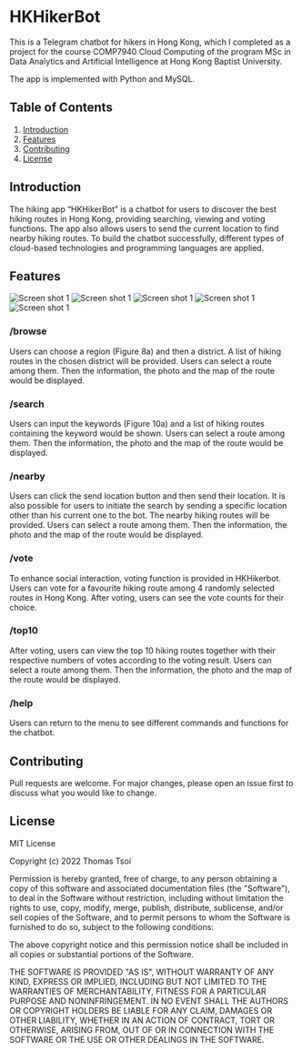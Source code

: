 # HKHikerBot
This is a Telegram chatbot for hikers in Hong Kong, which I completed as a project for the course COMP7940 Cloud Computing of the program MSc in Data Analytics and Artificial Intelligence at Hong Kong Baptist University.

The app is implemented with Python and MySQL.

## Table of Contents
1. [Introduction](#introduction)
2. [Features](#features)
3. [Contributing](#contributing)
3. [License](#license)

## Introduction

The hiking app “HKHikerBot” is a chatbot for users to discover the best hiking routes in Hong Kong, providing searching, viewing and voting functions. The app also allows users to send the current location to find nearby hiking routes. To build the chatbot successfully, different types of cloud-based technologies and programming languages are applied. 

## Features
![Screen shot 1](https://github.com/tsoithomas/HKHikerBot/blob/master/HKHikerBot1.png?raw=true)
![Screen shot 1](https://github.com/tsoithomas/HKHikerBot/blob/master/HKHikerBot2.png?raw=true)
![Screen shot 1](https://github.com/tsoithomas/HKHikerBot/blob/master/HKHikerBot3.png?raw=true)
![Screen shot 1](https://github.com/tsoithomas/HKHikerBot/blob/master/HKHikerBot4.png?raw=true)
![Screen shot 1](https://github.com/tsoithomas/HKHikerBot/blob/master/HKHikerBot5.png?raw=true)

### /browse
Users can choose a region (Figure 8a) and then a district. A list of hiking routes in the chosen district will be provided. Users can select a route among them. Then the information, the photo and the map of the route would be displayed.

### /search
Users can input the keywords (Figure 10a) and a list of hiking routes containing the keyword would be shown. Users can select a route among them. Then the information, the photo and the map of the route would be displayed.

### /nearby
Users can click the send location button and then send their location. It is also possible for users to initiate the search by sending a specific location other than his current one to the bot. The nearby hiking routes will be provided. Users can select a route among them. Then the information, the photo and the map of the route would be displayed.

### /vote
To enhance social interaction, voting function is provided in HKHikerbot. Users can vote for a favourite hiking route among 4 randomly selected routes in Hong Kong. After voting, users can see the vote counts for their choice.

### /top10
After voting, users can view the top 10 hiking routes together with their respective numbers of votes according to the voting result. Users can select a route among them. Then the information, the photo and the map of the route would be displayed.

### /help
Users can return to the menu to see different commands and functions for the chatbot.

## Contributing
Pull requests are welcome. For major changes, please open an issue first to
discuss what you would like to change.

## License
MIT License

Copyright (c) 2022 Thomas Tsoi

Permission is hereby granted, free of charge, to any person obtaining a copy
of this software and associated documentation files (the "Software"), to deal
in the Software without restriction, including without limitation the rights
to use, copy, modify, merge, publish, distribute, sublicense, and/or sell
copies of the Software, and to permit persons to whom the Software is
furnished to do so, subject to the following conditions:

The above copyright notice and this permission notice shall be included in all
copies or substantial portions of the Software.

THE SOFTWARE IS PROVIDED "AS IS", WITHOUT WARRANTY OF ANY KIND, EXPRESS OR
IMPLIED, INCLUDING BUT NOT LIMITED TO THE WARRANTIES OF MERCHANTABILITY,
FITNESS FOR A PARTICULAR PURPOSE AND NONINFRINGEMENT. IN NO EVENT SHALL THE
AUTHORS OR COPYRIGHT HOLDERS BE LIABLE FOR ANY CLAIM, DAMAGES OR OTHER
LIABILITY, WHETHER IN AN ACTION OF CONTRACT, TORT OR OTHERWISE, ARISING FROM,
OUT OF OR IN CONNECTION WITH THE SOFTWARE OR THE USE OR OTHER DEALINGS IN THE
SOFTWARE.


